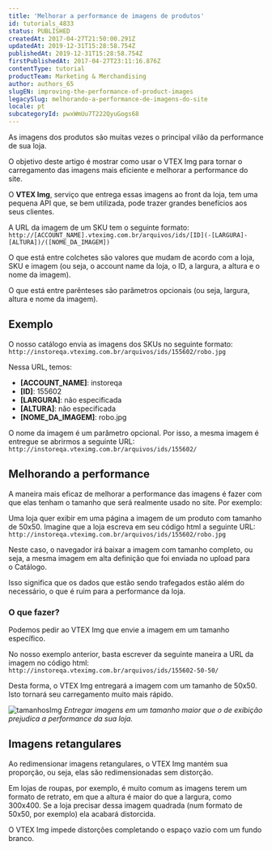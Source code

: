 ```yaml
---
title: 'Melhorar a performance de imagens de produtos'
id: tutorials_4833
status: PUBLISHED
createdAt: 2017-04-27T21:50:00.291Z
updatedAt: 2019-12-31T15:28:58.754Z
publishedAt: 2019-12-31T15:28:58.754Z
firstPublishedAt: 2017-04-27T23:11:16.876Z
contentType: tutorial
productTeam: Marketing & Merchandising
author: authors_65
slugEN: improving-the-performance-of-product-images
legacySlug: melhorando-a-performance-de-imagens-do-site
locale: pt
subcategoryId: pwxWmUu7T222QyuGogs68
---
```


As imagens dos produtos são muitas vezes o principal vilão da performance de sua loja.

O objetivo deste artigo é mostrar como usar o VTEX Img para tornar o carregamento das imagens mais eficiente e melhorar a performance do site.

O **VTEX Img**, serviço que entrega essas imagens ao front da loja, tem uma pequena API que, se bem utilizada, pode trazer grandes benefícios aos seus clientes.

A URL da imagem de um SKU tem o seguinte formato:
`http://[ACCOUNT_NAME].vteximg.com.br/arquivos/ids/[ID](-[LARGURA]-[ALTURA])/([NOME_DA_IMAGEM])`

O que está entre colchetes são valores que mudam de acordo com a loja, SKU e imagem (ou seja, o account name da loja, o ID, a largura, a altura e o nome da imagem).

O que está entre parênteses são parâmetros opcionais (ou seja, largura, altura e nome da imagem).

## Exemplo

O nosso catálogo envia as imagens dos SKUs no seguinte formato:
`http://instoreqa.vteximg.com.br/arquivos/ids/155602/robo.jpg`

Nessa URL, temos:

- **[ACCOUNT\_NAME]**: instoreqa
- **[ID]**: 155602
- **[LARGURA]**: não especificada
- **[ALTURA]**: não especificada
- **[NOME\_DA\_IMAGEM]**: robo.jpg

O nome da imagem é um parâmetro opcional. Por isso, a mesma imagem é entregue se abrirmos a seguinte URL:
`http://instoreqa.vteximg.com.br/arquivos/ids/155602/`

## Melhorando a performance

A maneira mais eficaz de melhorar a performance das imagens é fazer com que elas tenham o tamanho que será realmente usado no site. Por exemplo:

Uma loja quer exibir em uma página a imagem de um produto com tamanho de 50x50. Imagine que a loja escreva em seu código html a seguinte URL:
`http://instoreqa.vteximg.com.br/arquivos/ids/155602/robo.jpg`

Neste caso, o navegador irá baixar a imagem com tamanho completo, ou seja, a mesma imagem em alta definição que foi enviada no upload para o Catálogo.

Isso significa que os dados que estão sendo trafegados estão além do necessário, o que é ruim para a performance da loja.

### O que fazer?

Podemos pedir ao VTEX Img que envie a imagem em um tamanho específico.

No nosso exemplo anterior, basta escrever da seguinte maneira a URL da imagem no código html:
`http://instoreqa.vteximg.com.br/arquivos/ids/155602-50-50/`

Desta forma, o VTEX Img entregará a imagem com um tamanho de 50x50. Isto tornará seu carregamento muito mais rápido.

![tamanhosImg](https://cdn.statically.io/gh/vtexdocs/help-center-content/refs/heads/main/docs/pt/tutorials/cat%C3%A1logo/produtos-e-skus/melhorando-a-performance-de-imagens-do-site_1.png)
_Entregar imagens em um tamanho maior que o de exibição prejudica a performance da sua loja._

## Imagens retangulares

Ao redimensionar imagens retangulares, o VTEX Img mantém sua proporção, ou seja, elas são redimensionadas sem distorção.

Em lojas de roupas, por exemplo, é muito comum as imagens terem um formato de retrato, em que a altura é maior do que a largura, como 300x400. Se a loja precisar dessa imagem quadrada (num formato de 50x50, por exemplo) ela acabará distorcida.

O VTEX Img impede distorções completando o espaço vazio com um fundo branco.
